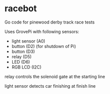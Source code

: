 # racebot
Go code for pinewood derby track race tests

Uses GrovePi with following sensors:

* light sensor (A0)
* button (D2) (for shutdown of Pi)
* button (D3)
* relay (D5)
* LED (D6)
* RGB LCD (I2C)
 
relay controls the solenoid gate at the starting line

light sensor detects car finishing at finish line
